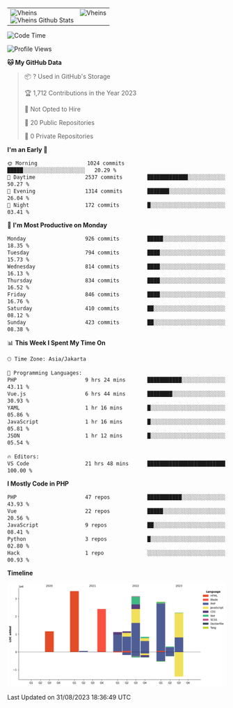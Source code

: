<table>
  <tr>
    <td valign="top">
      <img src="https://github-readme-streak-stats.herokuapp.com/?user=Vheins&" alt="Vheins" /><br/>
      <img src="https://github-readme-stats.vercel.app/api?username=vheins&count_private=true&show_icons=true" alt="Vheins Github Stats">
    </td>
    <td valign="top">
      <img src="https://github-readme-stats.vercel.app/api/top-langs/?username=Vheins&count_private=true" alt="Vheins" /><br/>
    </td>
  </tr>
</table>

<!--START_SECTION:waka-->
![Code Time](http://img.shields.io/badge/Code%20Time-555%20hrs%2044%20mins-blue)

![Profile Views](http://img.shields.io/badge/Profile%20Views-0-blue)

**🐱 My GitHub Data** 

> 📦 ? Used in GitHub's Storage 
 > 
> 🏆 1,712 Contributions in the Year 2023
 > 
> 🚫 Not Opted to Hire
 > 
> 📜 20 Public Repositories 
 > 
> 🔑 0 Private Repositories 
 > 
**I'm an Early 🐤** 

```text
🌞 Morning                1024 commits        █████░░░░░░░░░░░░░░░░░░░░   20.29 % 
🌆 Daytime                2537 commits        █████████████░░░░░░░░░░░░   50.27 % 
🌃 Evening                1314 commits        ███████░░░░░░░░░░░░░░░░░░   26.04 % 
🌙 Night                  172 commits         █░░░░░░░░░░░░░░░░░░░░░░░░   03.41 % 
```
📅 **I'm Most Productive on Monday** 

```text
Monday                   926 commits         █████░░░░░░░░░░░░░░░░░░░░   18.35 % 
Tuesday                  794 commits         ████░░░░░░░░░░░░░░░░░░░░░   15.73 % 
Wednesday                814 commits         ████░░░░░░░░░░░░░░░░░░░░░   16.13 % 
Thursday                 834 commits         ████░░░░░░░░░░░░░░░░░░░░░   16.52 % 
Friday                   846 commits         ████░░░░░░░░░░░░░░░░░░░░░   16.76 % 
Saturday                 410 commits         ██░░░░░░░░░░░░░░░░░░░░░░░   08.12 % 
Sunday                   423 commits         ██░░░░░░░░░░░░░░░░░░░░░░░   08.38 % 
```


📊 **This Week I Spent My Time On** 

```text
🕑︎ Time Zone: Asia/Jakarta

💬 Programming Languages: 
PHP                      9 hrs 24 mins       ███████████░░░░░░░░░░░░░░   43.11 % 
Vue.js                   6 hrs 44 mins       ████████░░░░░░░░░░░░░░░░░   30.93 % 
YAML                     1 hr 16 mins        █░░░░░░░░░░░░░░░░░░░░░░░░   05.86 % 
JavaScript               1 hr 16 mins        █░░░░░░░░░░░░░░░░░░░░░░░░   05.81 % 
JSON                     1 hr 12 mins        █░░░░░░░░░░░░░░░░░░░░░░░░   05.54 % 

🔥 Editors: 
VS Code                  21 hrs 48 mins      █████████████████████████   100.00 % 
```

**I Mostly Code in PHP** 

```text
PHP                      47 repos            ███████████░░░░░░░░░░░░░░   43.93 % 
Vue                      22 repos            █████░░░░░░░░░░░░░░░░░░░░   20.56 % 
JavaScript               9 repos             ██░░░░░░░░░░░░░░░░░░░░░░░   08.41 % 
Python                   3 repos             █░░░░░░░░░░░░░░░░░░░░░░░░   02.80 % 
Hack                     1 repo              ░░░░░░░░░░░░░░░░░░░░░░░░░   00.93 % 
```



**Timeline**

![Lines of Code chart](https://raw.githubusercontent.com/vheins/vheins/main/assets/bar_graph.png)


 Last Updated on 31/08/2023 18:36:49 UTC
<!--END_SECTION:waka-->
